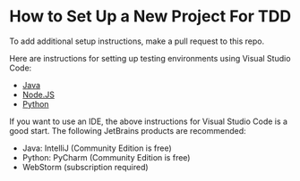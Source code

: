 # How to Set Up a New Project For TDD

To add additional setup instructions, make a pull request to this repo.

Here are instructions for setting up testing environments using Visual Studio Code:

- [Java](https://github.com/Boston-Software-Crafters/kata-templates/blob/master/java/Readme.md)
- [Node.JS](https://github.com/Boston-Software-Crafters/kata-templates/blob/master/node/Readme.md)
- [Python](https://github.com/Boston-Software-Crafters/kata-templates/blob/master/python/Readme.md)

If you want to use an IDE, the above instructions for Visual Studio Code is a good start.  The following JetBrains products are recommended:

- Java: IntelliJ (Community Edition is free)
- Python: PyCharm (Community Edition is free)
- WebStorm (subscription required)
